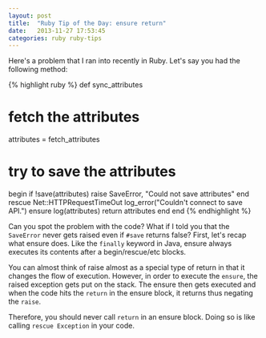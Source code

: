 ```yaml
---
layout: post
title:  "Ruby Tip of the Day: ensure return"
date:   2013-11-27 17:53:45
categories: ruby ruby-tips
---
```


Here's a problem that I ran into recently in Ruby. Let's say you had the
following method:

{% highlight ruby %}
def sync_attributes
  # fetch the attributes
  attributes = fetch_attributes

  # try to save the attributes
  begin
    if !save(attributes)
      raise SaveError, "Could not save attributes"
    end
  rescue Net::HTTPRequestTimeOut
    log_error("Couldn't connect to save API.")
  ensure
    log(attributes)
    return attributes
  end
end
{% endhighlight %}

Can you spot the problem with the code? What if I told you that the
`SaveError` never gets raised even if `#save` returns false? First, let's recap
what ensure does. Like the `finally` keyword in Java, ensure always executes
its contents after a begin/rescue/etc blocks.

You can almost think of raise almost as a special type of return in that it
changes the flow of execution. However, in order to execute the `ensure`, the
raised exception gets put on the stack. The ensure then gets executed and when
the code hits the `return` in the ensure block, it returns thus negating the
`raise`.

Therefore, you should never call `return` in an ensure block. Doing so is like
calling `rescue Exception` in your code.

